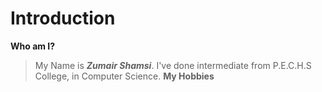 # Introduction
**Who am I?**
> My Name is ***Zumair Shamsi***. I've done intermediate from P.E.C.H.S College, in Computer Science.
**My Hobbies**
